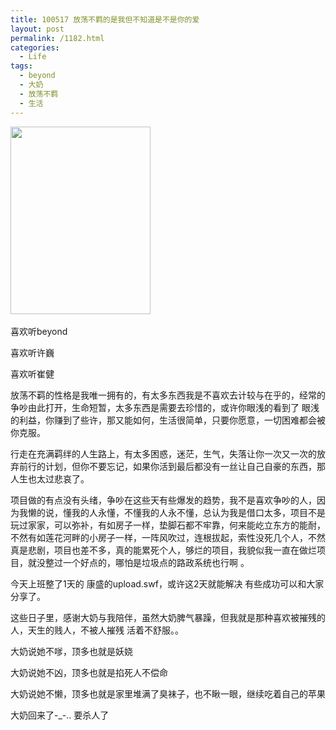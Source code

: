 ```yaml
---
title: 100517 放荡不羁的是我但不知道是不是你的爱
layout: post
permalink: /1182.html
categories:
  - Life
tags:
  - beyond
  - 大奶
  - 放荡不羁
  - 生活
---
```

[<img class="aligncenter size-medium wp-image-1183" title="2009040416070064" src="http://www.80aj.com/wp-content/uploads/2010/05/2009040416070064-224x300.gif" alt="" width="224" height="300" />][1] 

喜欢听beyond 

喜欢听许巍

喜欢听崔健

放荡不羁的性格是我唯一拥有的，有太多东西我是不喜欢去计较与在乎的，经常的争吵由此打开，生命短暂，太多东西是需要去珍惜的，或许你眼浅的看到了 眼浅的利益，你赚到了些许，那又能如何，生活很简单，只要你愿意，一切困难都会被你克服。

行走在充满羁绊的人生路上，有太多困惑，迷茫，生气，失落让你一次又一次的放弃前行的计划，但你不要忘记，如果你活到最后都没有一丝让自己自豪的东西，那人生也太过悲哀了。

项目做的有点没有头绪，争吵在这些天有些爆发的趋势，我不是喜欢争吵的人，因为我懒的说，懂我的人永懂，不懂我的人永不懂，总认为我是借口太多，项目不是玩过家家，可以弥补，有如房子一样，垫脚石都不牢靠，何来能屹立东方的能耐，不然有如莲花河畔的小房子一样，一阵风吹过，连根拔起，索性没死几个人，不然真是悲剧，项目也差不多，真的能累死个人，够烂的项目，我貌似我一直在做烂项目，就没整过一个好点的，哪怕是垃圾点的路政系统也行啊 。

今天上班整了1天的 康盛的upload.swf，或许这2天就能解决 有些成功可以和大家分享了。 

这些日子里，感谢大奶与我陪伴，虽然大奶脾气暴躁，但我就是那种喜欢被摧残的人，天生的贱人，不被人摧残 活着不舒服。。

大奶说她不嗲，顶多也就是妖娆

大奶说她不凶，顶多也就是掐死人不偿命

大奶说她不懒，顶多也就是家里堆满了臭袜子，也不瞅一眼，继续吃着自己的苹果

大奶回来了-_-.. 要杀人了

 [1]: http://www.80aj.com/wp-content/uploads/2010/05/2009040416070064.gif